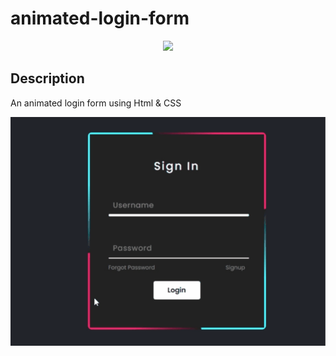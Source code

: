 # animated-login-form

<p align="center">
   <img src="http://img.shields.io/static/v1?label=STATUS&message=ALREADY%20DEVELOPED&color=green&style=for-the-badge" #vitrinedev/>
</p>

## Description

<p align="justify">

An animated login form using Html &amp; CSS

![Page layout](https://github.com/dexter2k8/animated-login-form/blob/main/assets/page.gif)

</p>
